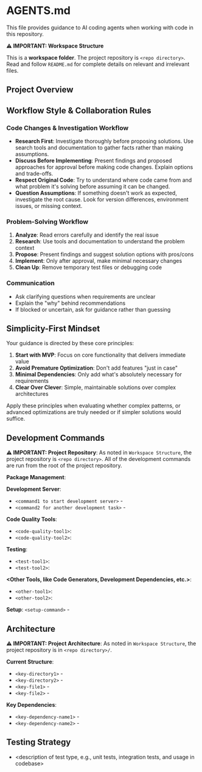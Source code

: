 # AGENTS.md

This file provides guidance to AI coding agents when working with code in this repository.

**⚠️ IMPORTANT: Workspace Structure**

This is a **workspace folder**. The project repository is `<repo directory>`. Read and follow `README.md` for complete details on relevant and irrelevant files.

## Project Overview

<description of project>

## Workflow Style & Collaboration Rules

### Code Changes & Investigation Workflow

- **Research First**: Investigate thoroughly before proposing solutions. Use search
  tools and documentation to gather facts rather than making assumptions.
- **Discuss Before Implementing**: Present findings and proposed approaches for
  approval before making code changes. Explain options and trade-offs.
- **Respect Original Code**: Try to understand where code came from and what problem
  it's solving before assuming it can be changed.
- **Question Assumptions**: If something doesn't work as expected, investigate the
  root cause. Look for version differences, environment issues, or missing context.

### Problem-Solving Workflow

1. **Analyze**: Read errors carefully and identify the real issue
2. **Research**: Use tools and documentation to understand the problem context
3. **Propose**: Present findings and suggest solution options with pros/cons
4. **Implement**: Only after approval, make minimal necessary changes
5. **Clean Up**: Remove temporary test files or debugging code

### Communication

- Ask clarifying questions when requirements are unclear
- Explain the "why" behind recommendations
- If blocked or uncertain, ask for guidance rather than guessing

## Simplicity-First Mindset

Your guidance is directed by these core principles:

1. **Start with MVP**: Focus on core functionality that delivers immediate value
2. **Avoid Premature Optimization**: Don't add features "just in case"
3. **Minimal Dependencies**: Only add what's absolutely necessary for requirements
4. **Clear Over Clever**: Simple, maintainable solutions over complex architectures

Apply these principles when evaluating whether complex patterns, or advanced optimizations are truly needed or if simpler solutions would suffice.

## Development Commands

**⚠️ IMPORTANT: Project Repository**: As noted in `Workspace Structure`, the project repository is `<repo directory>`. All of the development commands are run from the root of the project repository.

**Package Management**: <description of package manager>

**Development Server**:
- `<command1 to start development server>` - <Description of command1>
- `<command2 for another development task>` - <Description of command2>

**Code Quality Tools**:

- `<code-quality-tool1>`: <command to run1>
- `<code-quality-tool2>`: <command to run2>

**Testing**:
- `<test-tool1>`: <Description of test tool1>
- `<test-tool2>`: <Description of test tool2>

**<Other Tools, like Code Generators, Development Dependencies, etc.>**:
- `<other-tool1>`: <Description of other tool1>
- `<other-tool2>`: <Description of other tool2>

**Setup**: `<setup-command>` - <Description of setup command>

## Architecture

**⚠️ IMPORTANT: Project Architecture**: As noted in `Workspace Structure`, the project repository is in `<repo directory>/`.

**Current Structure**:

- `<key-directory1>` - <description of key directory1>
- `<key-directory2>` - <description of key directory2>
- `<key-file1>` - <description of key file1>
- `<key-file2>` - <description of key file2>

**Key Dependencies**:

- `<key-dependency-name1>` - <description of key dependency1>
- `<key-dependency-name2>` - <description of key dependency2>

## Testing Strategy

<description of testing strategy>

- <description of test type, e.g., unit tests, integration tests, and usage in codebase>
